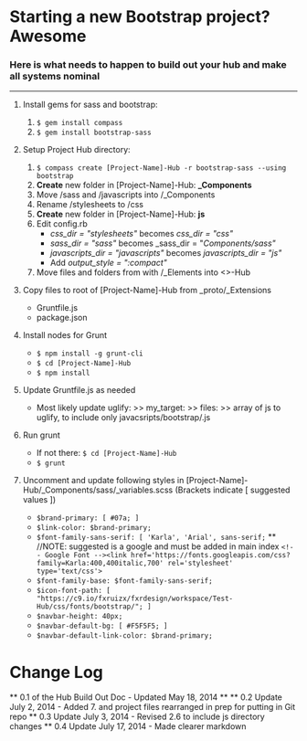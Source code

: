 # Starting a new Bootstrap project? Awesome
### Here is what needs to happen to build out your hub and make all systems nominal
-----------------------------------------------------------------------------------

1. Install gems for sass and bootstrap:
    1. `$ gem install compass`
    2. `$ gem install bootstrap-sass`
    
2. Setup Project Hub directory: 
    1. `$ compass create [Project-Name]-Hub -r bootstrap-sass --using bootstrap`
    2. **Create** new folder in [Project-Name]-Hub: **_Components** 
    3. Move /sass and /javascripts into /_Components
    4. Rename /stylesheets to /css
    5. **Create** new folder in [Project-Name]-Hub: **js**
    6. Edit config.rb
        * _css\_dir = "stylesheets"_ becomes _css_dir = "css"_
        * _sass\_dir = "sass"_ becomes _sass_dir = "_Components/sass"_
        * _javascripts_dir = "javascripts"_ becomes _javascripts_dir = "js"_
        * Add _output_style = ":compact"_
    7. Move files and folders from with /_Elements into <<Project-Name>>-Hub
    
3. Copy files to root of [Project-Name]-Hub from \_proto/_Extensions
    * Gruntfile.js
    * package.json
    
4. Install nodes for Grunt
    * `$ npm install -g grunt-cli`
    * `$ cd [Project-Name]-Hub`
    * `$ npm install`
    
5. Update Gruntfile.js as needed
    * Most likely update uglify: >> my_target: >> files: >> array of js to uglify, to include only javacsripts/bootstrap/<the js module you need>.js
    
6. Run grunt
    * If not there: `$ cd [Project-Name]-Hub` 
    * `$ grunt`
    
7. Uncomment and update following styles in [Project-Name]-Hub/_Components/sass/_variables.scss (Brackets indicate [ suggested values ])
    * `$brand-primary: [ #07a; ]` 
    * `$link-color: $brand-primary;`
    * `$font-family-sans-serif: [ 'Karla', 'Arial', sans-serif;` 
        ** //NOTE: suggested is a google and must be added in main index `<!-- Google Font --><link href='https://fonts.googleapis.com/css?family=Karla:400,400italic,700' rel='stylesheet' type='text/css'>`
    * `$font-family-base: $font-family-sans-serif;`
    * `$icon-font-path: [ "https://c9.io/fxruizx/fxrdesign/workspace/Test-Hub/css/fonts/bootstrap/"; ]`
    * `$navbar-height: 40px;`
    * `$navbar-default-bg: [ #F5F5F5; ]`
    * `$navbar-default-link-color: $brand-primary;`

# Change Log

** 0.1 of the Hub Build Out Doc - Updated May 18, 2014 **
** 0.2 Update July 2, 2014 - Added 7. and project files rearranged in prep for putting in Git repo
** 0.3 Update July 3, 2014 - Revised 2.6 to include js directory changes
** 0.4 Update July 17, 2014 - Made clearer markdown
